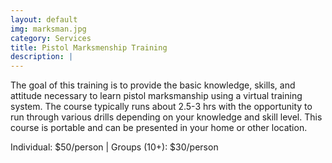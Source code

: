 ```yaml
---
layout: default
img: marksman.jpg
category: Services
title: Pistol Marksmenship Training
description: |
---
```

The goal of this training is to provide the basic knowledge, skills, and attitude necessary to learn pistol marksmanship using a virtual training system. The course typically runs about 2.5-3 hrs with the opportunity to run through various drills depending on your knowledge and skill level.  This course is portable and can be presented in your home or other location. 
       
Individual: $50/person | Groups (10+): $30/person